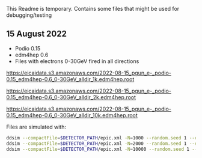 
This Readme is temporary. Contains some files that might be used for debugging/testing


## 15 August 2022

- Podio 0.15 
- edm4hep 0.6 
- Files with electrons 0-30GeV fired in all directions


https://eicaidata.s3.amazonaws.com/2022-08-15_pgun_e-_podio-0.15_edm4hep-0.6_0-30GeV_alldir_1k.edm4hep.root

https://eicaidata.s3.amazonaws.com/2022-08-15_pgun_e-_podio-0.15_edm4hep-0.6_0-30GeV_alldir_2k.edm4hep.root

https://eicaidata.s3.amazonaws.com/2022-08-15_pgun_e-_podio-0.15_edm4hep-0.6_0-30GeV_alldir_10k.edm4hep.root



Files are simulated with:

```bash
ddsim --compactFile=$DETECTOR_PATH/epic.xml -N=1000 --random.seed 1 --enableGun  --gun.particle="e-" --gun.momentumMin 1*MeV --gun.momentumMax 30*GeV --gun.distribution uniform --outputFile 2022-08-15_pgun_e-_podio-0.15_edm4hep-0.6_0-30GeV_alldir_1k.edm4hep.root
ddsim --compactFile=$DETECTOR_PATH/epic.xml -N=2000 --random.seed 1 --enableGun  --gun.particle="e-" --gun.momentumMin 1*MeV --gun.momentumMax 30*GeV --gun.distribution uniform --outputFile 2022-08-15_pgun_e-_podio-0.15_edm4hep-0.6_0-30GeV_alldir_2k.edm4hep.root
ddsim --compactFile=$DETECTOR_PATH/epic.xml -N=10000 --random.seed 1 --enableGun  --gun.particle="e-" --gun.momentumMin 1*MeV --gun.momentumMax 30*GeV --gun.distribution uniform --outputFile 2022-08-15_pgun_e-_podio-0.15_edm4hep-0.6_0-30GeV_alldir_10k.edm4hep.root
```


